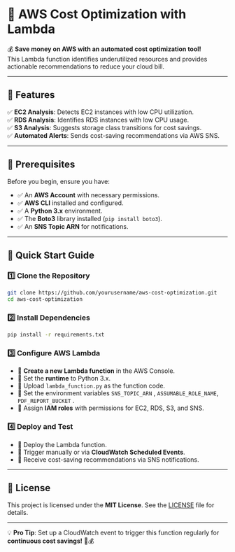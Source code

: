 # 🚀 AWS Cost Optimization with Lambda

💰 **Save money on AWS with an automated cost optimization tool!** <br>This Lambda function identifies underutilized resources and provides actionable recommendations to reduce your cloud bill.

---

## 📌 Features

✅ **EC2 Analysis**: Detects EC2 instances with low CPU utilization. <br>
✅ **RDS Analysis**: Identifies RDS instances with low CPU usage. <br>
✅ **S3 Analysis**: Suggests storage class transitions for cost savings. <br>
✅ **Automated Alerts**: Sends cost-saving recommendations via AWS SNS. <br>

---

## 🔧 Prerequisites

Before you begin, ensure you have:

- ✅ An **AWS Account** with necessary permissions.
- ✅ **AWS CLI** installed and configured.
- ✅ A **Python 3.x** environment.
- ✅ The **Boto3** library installed (`pip install boto3`).
- ✅ An **SNS Topic ARN** for notifications.

---

## 🚀 Quick Start Guide

### 1️⃣ Clone the Repository

```bash
git clone https://github.com/yourusername/aws-cost-optimization.git
cd aws-cost-optimization
```

### 2️⃣ Install Dependencies

```bash
pip install -r requirements.txt
```

### 3️⃣ Configure AWS Lambda

- 🔹 **Create a new Lambda function** in the AWS Console.
- 🔹 Set the **runtime** to Python 3.x.
- 🔹 Upload `lambda_function.py` as the function code.
- 🔹 Set the environment variables `SNS_TOPIC_ARN` , `ASSUMABLE_ROLE_NAME`,  `PDF_REPORT_BUCKET` .
- 🔹 Assign **IAM roles** with permissions for EC2, RDS, S3, and SNS.

### 4️⃣ Deploy and Test

- 🚀 Deploy the Lambda function.
- 🔄 Trigger manually or via **CloudWatch Scheduled Events**.
- 📩 Receive cost-saving recommendations via SNS notifications.

---

## 📜 License

This project is licensed under the **MIT License**. See the [LICENSE](LICENSE) file for details.

---

💡 **Pro Tip**: Set up a CloudWatch event to trigger this function regularly for **continuous cost savings!** 🔄💰

